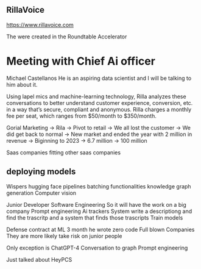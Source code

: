 ## RillaVoice
https://www.rillavoice.com

The were created in the Roundtable Accelerator

# Meeting with Chief Ai officer
Michael Castellanos
He is an aspiring data scientist and I will be talking to him about it.


Using lapel mics and machine-learning technology, Rilla analyzes these conversations to better understand customer experience, conversion, etc. in a way that’s secure, compliant and anonymous. Rilla charges a monthly fee per seat, which ranges from $50/month to $350/month.

Gorial Marketing 
-> Rila
-> Pivot to retail 
-> We all lost the customer
-> We did get back to normal 
-> New market and ended the year with 2 million in revenue
-> Biginning to 2023
-> 6.7 million
-> 100 million


Saas companies fitting other saas companies 

## deploying models 
Wispers 
hugging face pipelines
batching functionalities 
knowledge graph generation
Computer vision

Junior Developer 
Software Engineering 
So it will have the work on a big company
Prompt engineering 
Ai trackers 
System write a descriptiong and find the trascritp and a system that finds those trascripts
Train models


Defense contract at ML
3 month he wrote zero code
Full blown Companies 
They are more likely take risk on junior people


Only exception is ChatGPT-4 
Conversation to graph 
Prompt engineering

Just talked about HeyPCS 
